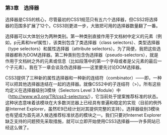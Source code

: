 ### 第3章　选择器

选择器是CSS的核心，尽管最初的CSS1规范只有五六个选择器，但CSS2将选择器的范围多扩展了12个。CSS3则更进一步，大致把可用的选择器数量翻了一番。

选择器可以大体划分为两种类别。第一种类别直接作用于文档树中定义的元素（例如，p元素和href属性），该类别包含了类选择器（class selectors）、类型选择器（type selectors）和属性选择器（attribute selectors）。为了简便，我把这些选择器都称为DOM选择器。第二种类别包含伪选择器（pseudo-selectors），就是作用于文档树之外的元素或信息（比如段落中的第一个字母或者是父元素的最后一个子元素）。我在下一章会谈及伪选择器——这里要先讨论DOM选择器。

CSS3提供了三种新的属性选择器和一种新的连结符（combinator）——即，一种可以把其他选择器连结在一起的选择器。就像CSS2中的子连结符（>）。所有这些均定义在选择器级别3模块（Selectors Level 3 Module）中（<a class="my_markdown" href="['http://www.w3.org/TR/css3-selectors/']">http://www.w3.org/TR/css3-selectors/</a>），它当前处于提案推荐标准的状态。这种状态意味着该模块在大多数浏览器上已经具有普遍和稳定的实现（目前的例外是Internet Explorer，虽然IE9已经计划对其提供完整的支持）。选择器级别3模块也有望成为首先进入候选推荐标准状态的模块之一。我们只要对Internet Explorer缺乏支持的问题预先采取措施，就可以立即开始使用CSS3选择器——许多网站已经这么做了。

